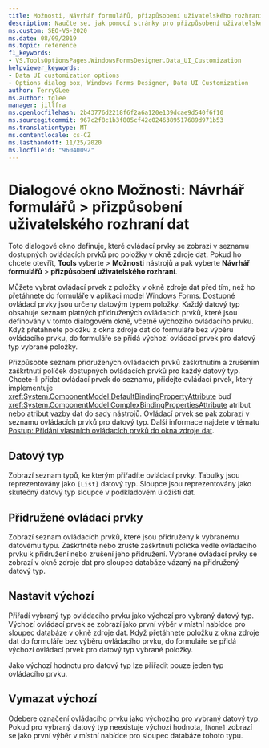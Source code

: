 ```yaml
---
title: Možnosti, Návrhář formulářů, přizpůsobení uživatelského rozhraní dat
description: Naučte se, jak pomocí stránky pro přizpůsobení uživatelského rozhraní dat definovat, které ovládací prvky se zobrazí v seznamu dostupných ovládacích prvků pro položky v okně zdroje dat.
ms.custom: SEO-VS-2020
ms.date: 08/09/2019
ms.topic: reference
f1_keywords:
- VS.ToolsOptionsPages.WindowsFormsDesigner.Data_UI_Customization
helpviewer_keywords:
- Data UI customization options
- Options dialog box, Windows Forms Designer, Data UI Customization
author: TerryGLee
ms.author: tglee
manager: jillfra
ms.openlocfilehash: 2b43776d2218f6f2a6a120e139dcae9d540f6f10
ms.sourcegitcommit: 967c2f8c1b3f805cf42c0246389517689d971b53
ms.translationtype: MT
ms.contentlocale: cs-CZ
ms.lasthandoff: 11/25/2020
ms.locfileid: "96040092"
---
```

# <a name="options-dialog-box-windows-forms-designer--data-ui-customization"></a>Dialogové okno Možnosti: Návrhář formulářů > přizpůsobení uživatelského rozhraní dat

Toto dialogové okno definuje, které ovládací prvky se zobrazí v seznamu dostupných ovládacích prvků pro položky v okně zdroje dat. Pokud ho chcete otevřít, **Tools** vyberte  >  **Možnosti** nástrojů a pak vyberte **Návrhář formulářů**  >  **přizpůsobení uživatelského rozhraní**.

Můžete vybrat ovládací prvek z položky v okně zdroje dat před tím, než ho přetáhnete do formuláře v aplikaci model Windows Forms. Dostupné ovládací prvky jsou určeny datovým typem položky. Každý datový typ obsahuje seznam platných přidružených ovládacích prvků, které jsou definovány v tomto dialogovém okně, včetně výchozího ovládacího prvku. Když přetáhnete položku z okna zdroje dat do formuláře bez výběru ovládacího prvku, do formuláře se přidá výchozí ovládací prvek pro datový typ vybrané položky.

Přizpůsobte seznam přidružených ovládacích prvků zaškrtnutím a zrušením zaškrtnutí políček dostupných ovládacích prvků pro každý datový typ. Chcete-li přidat ovládací prvek do seznamu, přidejte ovládací prvek, který implementuje <xref:System.ComponentModel.DefaultBindingPropertyAttribute> buď <xref:System.ComponentModel.ComplexBindingPropertiesAttribute> atribut nebo atribut vazby dat do sady nástrojů. Ovládací prvek se pak zobrazí v seznamu ovládacích prvků pro datový typ. Další informace najdete v tématu [Postup: Přidání vlastních ovládacích prvků do okna zdroje dat](../..//data-tools/add-custom-controls-to-the-data-sources-window.md).

## <a name="data-type"></a>Datový typ

Zobrazí seznam typů, ke kterým přiřadíte ovládací prvky. Tabulky jsou reprezentovány jako `[List]` datový typ. Sloupce jsou reprezentovány jako skutečný datový typ sloupce v podkladovém úložišti dat.

## <a name="associated-controls"></a>Přidružené ovládací prvky

Zobrazí seznam ovládacích prvků, které jsou přidruženy k vybranému datovému typu. Zaškrtněte nebo zrušte zaškrtnutí políčka vedle ovládacího prvku k přidružení nebo zrušení jeho přidružení. Vybrané ovládací prvky se zobrazí v okně zdroje dat pro sloupec databáze vázaný na přidružený datový typ.

## <a name="set-default"></a>Nastavit výchozí

Přiřadí vybraný typ ovládacího prvku jako výchozí pro vybraný datový typ. Výchozí ovládací prvek se zobrazí jako první výběr v místní nabídce pro sloupec databáze v okně zdroje dat. Když přetáhnete položku z okna zdroje dat do formuláře bez výběru ovládacího prvku, do formuláře se přidá výchozí ovládací prvek pro datový typ vybrané položky.

Jako výchozí hodnotu pro datový typ lze přiřadit pouze jeden typ ovládacího prvku.

## <a name="clear-default"></a>Vymazat výchozí

Odebere označení ovládacího prvku jako výchozího pro vybraný datový typ. Pokud pro vybraný datový typ neexistuje výchozí hodnota, `[None]` zobrazí se jako první výběr v místní nabídce pro sloupec databáze tohoto typu.
